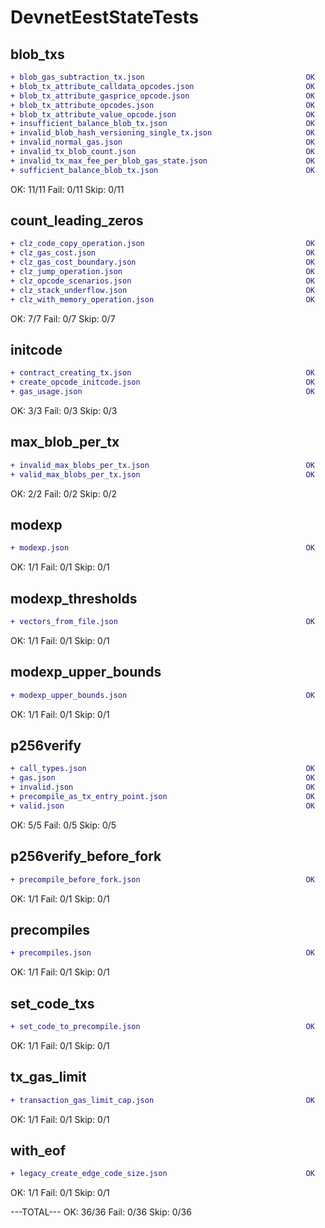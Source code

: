 DevnetEestStateTests
===
## blob_txs
```diff
+ blob_gas_subtraction_tx.json                                    OK
+ blob_tx_attribute_calldata_opcodes.json                         OK
+ blob_tx_attribute_gasprice_opcode.json                          OK
+ blob_tx_attribute_opcodes.json                                  OK
+ blob_tx_attribute_value_opcode.json                             OK
+ insufficient_balance_blob_tx.json                               OK
+ invalid_blob_hash_versioning_single_tx.json                     OK
+ invalid_normal_gas.json                                         OK
+ invalid_tx_blob_count.json                                      OK
+ invalid_tx_max_fee_per_blob_gas_state.json                      OK
+ sufficient_balance_blob_tx.json                                 OK
```
OK: 11/11 Fail: 0/11 Skip: 0/11
## count_leading_zeros
```diff
+ clz_code_copy_operation.json                                    OK
+ clz_gas_cost.json                                               OK
+ clz_gas_cost_boundary.json                                      OK
+ clz_jump_operation.json                                         OK
+ clz_opcode_scenarios.json                                       OK
+ clz_stack_underflow.json                                        OK
+ clz_with_memory_operation.json                                  OK
```
OK: 7/7 Fail: 0/7 Skip: 0/7
## initcode
```diff
+ contract_creating_tx.json                                       OK
+ create_opcode_initcode.json                                     OK
+ gas_usage.json                                                  OK
```
OK: 3/3 Fail: 0/3 Skip: 0/3
## max_blob_per_tx
```diff
+ invalid_max_blobs_per_tx.json                                   OK
+ valid_max_blobs_per_tx.json                                     OK
```
OK: 2/2 Fail: 0/2 Skip: 0/2
## modexp
```diff
+ modexp.json                                                     OK
```
OK: 1/1 Fail: 0/1 Skip: 0/1
## modexp_thresholds
```diff
+ vectors_from_file.json                                          OK
```
OK: 1/1 Fail: 0/1 Skip: 0/1
## modexp_upper_bounds
```diff
+ modexp_upper_bounds.json                                        OK
```
OK: 1/1 Fail: 0/1 Skip: 0/1
## p256verify
```diff
+ call_types.json                                                 OK
+ gas.json                                                        OK
+ invalid.json                                                    OK
+ precompile_as_tx_entry_point.json                               OK
+ valid.json                                                      OK
```
OK: 5/5 Fail: 0/5 Skip: 0/5
## p256verify_before_fork
```diff
+ precompile_before_fork.json                                     OK
```
OK: 1/1 Fail: 0/1 Skip: 0/1
## precompiles
```diff
+ precompiles.json                                                OK
```
OK: 1/1 Fail: 0/1 Skip: 0/1
## set_code_txs
```diff
+ set_code_to_precompile.json                                     OK
```
OK: 1/1 Fail: 0/1 Skip: 0/1
## tx_gas_limit
```diff
+ transaction_gas_limit_cap.json                                  OK
```
OK: 1/1 Fail: 0/1 Skip: 0/1
## with_eof
```diff
+ legacy_create_edge_code_size.json                               OK
```
OK: 1/1 Fail: 0/1 Skip: 0/1

---TOTAL---
OK: 36/36 Fail: 0/36 Skip: 0/36
